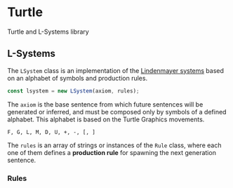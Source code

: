 # Turtle

Turtle and L-Systems library

## L-Systems

The `LSystem` class is an implementation of the
[Lindenmayer systems](https://en.wikipedia.org/wiki/L-system) based on an
alphabet of symbols and production rules.

```js
const lsystem = new LSystem(axiom, rules);
```

The `axiom` is the base sentence from which future sentences will be generated
or inferred, and must be composed only by symbols of a defined alphabet. This
alphabet is based on the Turtle Graphics movements.

`F, G, L, M, D, U, +, -, [, ]`

The `rules` is an array of strings or instances of the `Rule` class, where each
one of them defines a **production rule** for spawning the next generation
sentence.

### Rules